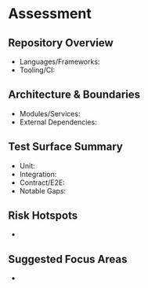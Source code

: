 # Assessment

## Repository Overview

- Languages/Frameworks:
- Tooling/CI:

## Architecture & Boundaries

- Modules/Services:
- External Dependencies:

## Test Surface Summary

- Unit:
- Integration:
- Contract/E2E:
- Notable Gaps:

## Risk Hotspots

-

## Suggested Focus Areas

-
